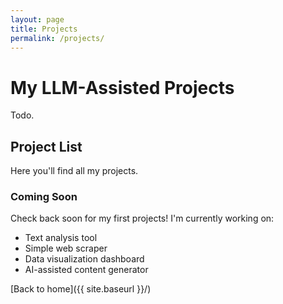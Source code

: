 ```yaml
---
layout: page
title: Projects
permalink: /projects/
---
```


# My LLM-Assisted Projects

Todo.

## Project List

Here you'll find all my projects.

<!-- The Jekyll template system will automatically list your projects here when the site builds -->
<!-- For now, you'll see this static content in the preview, but after the site builds, your projects will appear -->

### Coming Soon

Check back soon for my first projects! I'm currently working on:

- Text analysis tool
- Simple web scraper
- Data visualization dashboard
- AI-assisted content generator

[Back to home]({{ site.baseurl }}/)
